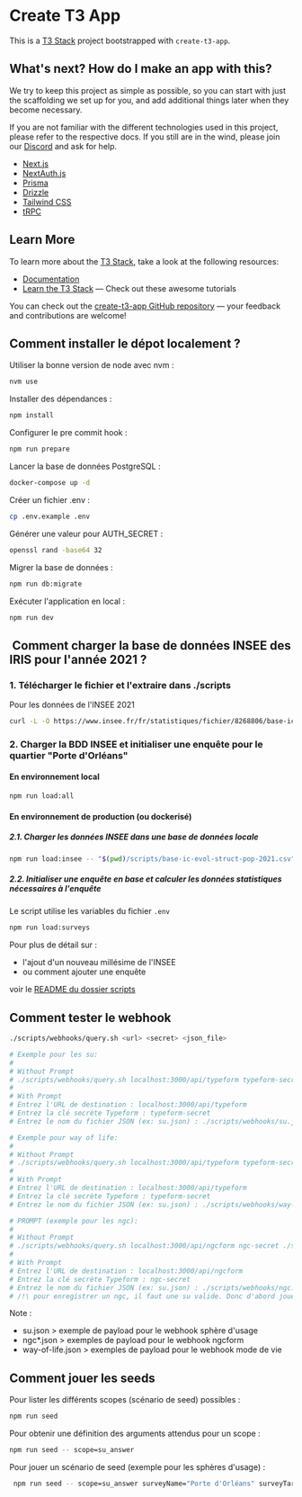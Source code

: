 # Create T3 App

This is a [T3 Stack](https://create.t3.gg/) project bootstrapped with `create-t3-app`.

## What's next? How do I make an app with this?

We try to keep this project as simple as possible, so you can start with just the scaffolding we set up for you, and add additional things later when they become necessary.

If you are not familiar with the different technologies used in this project, please refer to the respective docs. If you still are in the wind, please join our [Discord](https://t3.gg/discord) and ask for help.

- [Next.js](https://nextjs.org)
- [NextAuth.js](https://next-auth.js.org)
- [Prisma](https://prisma.io)
- [Drizzle](https://orm.drizzle.team)
- [Tailwind CSS](https://tailwindcss.com)
- [tRPC](https://trpc.io)

## Learn More

To learn more about the [T3 Stack](https://create.t3.gg/), take a look at the following resources:

- [Documentation](https://create.t3.gg/)
- [Learn the T3 Stack](https://create.t3.gg/en/faq#what-learning-resources-are-currently-available) — Check out these awesome tutorials

You can check out the [create-t3-app GitHub repository](https://github.com/t3-oss/create-t3-app) — your feedback and contributions are welcome!

## Comment installer le dépot localement ?

Utiliser la bonne version de node avec nvm :

```sh
nvm use
```

Installer des dépendances :

```sh
npm install
```

Configurer le pre commit hook :

```sh
npm run prepare
```

Lancer la base de données PostgreSQL :

```sh
docker-compose up -d
```

Créer un fichier .env :

```sh
cp .env.example .env
```

Générer une valeur pour AUTH_SECRET :

```sh
openssl rand -base64 32
```

Migrer la base de données :

```sh
npm run db:migrate
```

Exécuter l'application en local :

```sh
npm run dev
```

##  Comment charger la base de données INSEE des IRIS pour l'année 2021 ?

### 1. Télécharger le fichier et l'extraire dans ./scripts

Pour les données de l'INSEE 2021

```bash
curl -L -O https://www.insee.fr/fr/statistiques/fichier/8268806/base-ic-evol-struct-pop-2021_csv.zip && unzip base-ic-evol-struct-pop-2021_csv.zip && mv base-ic-evol-struct-pop-2021.CSV ./scripts/base-ic-evol-struct-pop-2021.csv && rm base-ic-evol-struct-pop-2021_csv.zip
```

### 2. Charger la BDD INSEE et initialiser une enquête pour le quartier "Porte d'Orléans"

#### En environnement local

```bash
npm run load:all
```

#### En environnement de production (ou dockerisé)

##### 2.1. Charger les données INSEE dans une base de données locale

```bash
npm run load:insee -- "$(pwd)/scripts/base-ic-evol-struct-pop-2021.csv" postgresql://postgres:password@localhost:5432/app-near
```

##### 2.2. Initialiser une enquête en base et calculer les données statistiques nécessaires à l'enquête

Le script utilise les variables du fichier `.env`

```bash
npm run load:surveys
```

Pour plus de détail sur :

- l'ajout d'un nouveau millésime de l'INSEE
- ou comment ajouter une enquête

voir le [README du dossier scripts](./scritps/README.md)

## Comment tester le webhook

```bash
./scripts/webhooks/query.sh <url> <secret> <json_file>

# Exemple pour les su:
#
# Without Prompt
# ./scripts/webhooks/query.sh localhost:3000/api/typeform typeform-secret ./scripts/webhooks/su.json
#
# With Prompt
# Entrez l'URL de destination : localhost:3000/api/typeform
# Entrez la clé secrète Typeform : typeform-secret
# Entrez le nom du fichier JSON (ex: su.json) : ./scripts/webhooks/su.json

# Exemple pour way of life:
#
# Without Prompt
# ./scripts/webhooks/query.sh localhost:3000/api/typeform typeform-secret ./scripts/webhooks/way-of-life.json
#
# With Prompt
# Entrez l'URL de destination : localhost:3000/api/typeform
# Entrez la clé secrète Typeform : typeform-secret
# Entrez le nom du fichier JSON (ex: su.json) : ./scripts/webhooks/way-of-life.json

# PROMPT (exemple pour les ngc):
#
# Without Prompt
# ./scripts/webhooks/query.sh localhost:3000/api/ngcform ngc-secret ./scripts/webhooks/ngc.json
#
# With Prompt
# Entrez l'URL de destination : localhost:3000/api/ngcform
# Entrez la clé secrète Typeform : ngc-secret
# Entrez le nom du fichier JSON (ex: su.json) : ./scripts/webhooks/ngc.json
# /!\ pour enregistrer un ngc, il faut une su valide. Donc d'abord jouer les su, puis dans le ngc.json saisir un suId valide
```

Note :

- su.json > exemple de payload pour le webhook sphère d'usage
- ngc*.json > exemples de payload pour le webhook ngcform
- way-of-life.json > exemples de payload pour le webhook mode de vie

## Comment jouer les seeds

Pour lister les différents scopes (scénario de seed) possibles :

```bash
npm run seed
```

Pour obtenir une définition des arguments attendus pour un scope :

```bash
npm run seed -- scope=su_answer
```

Pour jouer un scénario de seed (exemple pour les sphères d'usage) :

```bash
 npm run seed -- scope=su_answer surveyName="Porte d'Orléans" surveyTarget=400 surveyCase=LESS_THAN_GLOBAL_TARGET
```

